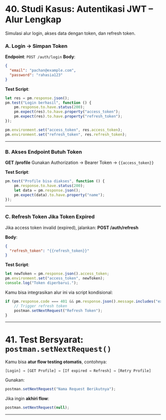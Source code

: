 # 40. Studi Kasus: Autentikasi JWT – Alur Lengkap

Simulasi alur login, akses data dengan token, dan refresh token.

### A. Login → Simpan Token

**Endpoint**: `POST /auth/login`
**Body**:

```json
{
  "email": "pachan@example.com",
  "password": "rahasia123"
}
```

**Test Script**:

```javascript
let res = pm.response.json();
pm.test("Login berhasil", function () {
    pm.response.to.have.status(200);
    pm.expect(res).to.have.property("access_token");
    pm.expect(res).to.have.property("refresh_token");
});

pm.environment.set("access_token", res.access_token);
pm.environment.set("refresh_token", res.refresh_token);
```

---

### B. Akses Endpoint Butuh Token

**GET /profile**
Gunakan Authorization → Bearer Token → `{{access_token}}`

**Test Script**:

```javascript
pm.test("Profile bisa diakses", function () {
    pm.response.to.have.status(200);
    let data = pm.response.json();
    pm.expect(data).to.have.property("name");
});
```

---

### C. Refresh Token Jika Token Expired

Jika access token invalid (expired), jalankan:
**POST /auth/refresh**

**Body**:

```json
{
  "refresh_token": "{{refresh_token}}"
}
```

**Test Script**:

```javascript
let newToken = pm.response.json().access_token;
pm.environment.set("access_token", newToken);
console.log("Token diperbarui.");
```

Kamu bisa integrasikan alur ini via script kondisional:

```javascript
if (pm.response.code === 401 && pm.response.json().message.includes("expired")) {
    // Trigger refresh token
    postman.setNextRequest("Refresh Token");
}
```

---

# 41. Test Bersyarat: `postman.setNextRequest()`

Kamu bisa **atur flow testing otomatis**, contohnya:

```
[Login] → [GET Profile] → [If expired → Refresh] → [Retry Profile]
```

Gunakan:

```javascript
postman.setNextRequest("Nama Request Berikutnya");
```

Jika ingin **akhiri flow**:

```javascript
postman.setNextRequest(null);
```

---
